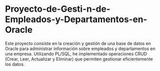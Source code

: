 # Proyecto-de-Gesti-n-de-Empleados-y-Departamentos-en-Oracle
Este proyecto consiste en la creación y gestión de una base de datos en Oracle para administrar información sobre empleados y departamentos en una empresa. Utilizando PL/SQL, he implementado operaciones CRUD (Crear, Leer, Actualizar y Eliminar) que permiten gestionar eficientemente los datos.
